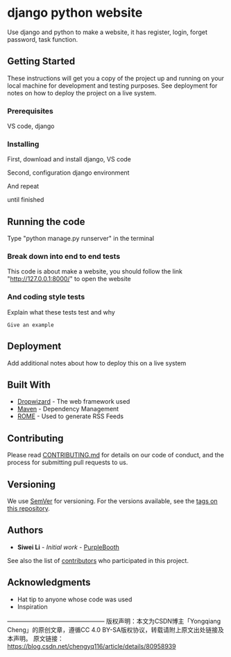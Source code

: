 # django python website

Use django and python to make a website, it has register, login, forget password, task function.
 
## Getting Started
 
These instructions will get you a copy of the project up and running on your local machine for development and testing purposes. See deployment for notes on how to deploy the project on a live system.
 
### Prerequisites
VS code, django
 
### Installing
 
First, download and install django, VS code

Second, configuration django environment 
 
And repeat

until finished
 
## Running the code
 
Type "python manage.py runserver" in the terminal
 
### Break down into end to end tests
 
This code is about make a website, you should follow the link "http://127.0.0.1:8000/" to open the website
 
### And coding style tests
 
Explain what these tests test and why
 
```
Give an example
```
 
## Deployment
 
Add additional notes about how to deploy this on a live system
 
## Built With
 
* [Dropwizard](http://www.dropwizard.io/1.0.2/docs/) - The web framework used
* [Maven](https://maven.apache.org/) - Dependency Management
* [ROME](https://rometools.github.io/rome/) - Used to generate RSS Feeds
 
## Contributing
 
Please read [CONTRIBUTING.md](https://gist.github.com/PurpleBooth/b24679402957c63ec426) for details on our code of conduct, and the process for submitting pull requests to us.
 
## Versioning
 
We use [SemVer](http://semver.org/) for versioning. For the versions available, see the [tags on this repository](https://github.com/your/project/tags). 
 
## Authors
 
* **Siwei Li** - *Initial work* - [PurpleBooth](https://github.com/PurpleBooth)
 
See also the list of [contributors](https://github.com/your/project/contributors) who participated in this project.
 
## Acknowledgments
 
* Hat tip to anyone whose code was used
* Inspiration

————————————————
版权声明：本文为CSDN博主「Yongqiang Cheng」的原创文章，遵循CC 4.0 BY-SA版权协议，转载请附上原文出处链接及本声明。
原文链接：https://blog.csdn.net/chengyq116/article/details/80958939
